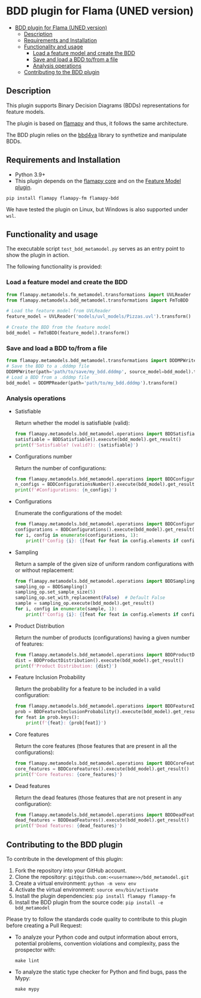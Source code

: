 # BDD plugin for Flama (UNED version)
- [BDD plugin for Flama (UNED version)](#bdd-plugin-for-flama-uned-version)
  - [Description](#description)
  - [Requirements and Installation](#requirements-and-installation)
  - [Functionality and usage](#functionality-and-usage)
    - [Load a feature model and create the BDD](#load-a-feature-model-and-create-the-bdd)
    - [Save and load a BDD to/from a file](#save-and-load-a-bdd-tofrom-a-file)
    - [Analysis operations](#analysis-operations)
  - [Contributing to the BDD plugin](#contributing-to-the-bdd-plugin)


## Description
This plugin supports Binary Decision Diagrams (BDDs) representations for feature models.

The plugin is based on [flamapy](https://github.com/flamapy/core) and thus, it follows the same architecture.

The BDD plugin relies on the [bbd4va](https://github.com/rheradio/bdd4va) library to synthetize and manipulate BDDs.


## Requirements and Installation
- Python 3.9+
- This plugin depends on the [flamapy core](https://github.com/flamapy/core) and on the [Feature Model plugin](https://github.com/flamapy/fm_metamodel).

```
pip install flamapy flamapy-fm flamapy-bdd
```

We have tested the plugin on Linux, but Windows is also supported under `wsl`.


## Functionality and usage
The executable script `test_bdd_metamodel.py` serves as an entry point to show the plugin in action.

The following functionality is provided:


### Load a feature model and create the BDD
```python
from flamapy.metamodels.fm_metamodel.transformations import UVLReader
from flamapy.metamodels.bdd_metamodel.transformations import FmToBDD

# Load the feature model from UVLReader
feature_model = UVLReader('models/uvl_models/Pizzas.uvl').transform() 

# Create the BDD from the feature model
bdd_model = FmToBDD(feature_model).transform()
```


### Save and load a BDD to/from a file
```python
from flamapy.metamodels.bdd_metamodel.transformations import DDDMPWriter, DDDMPReader
# Save the BDD to a .dddmp file
DDDMPWriter(path='path/to/save/my_bdd.dddmp', source_model=bdd_model).transform()
# Load a BDD from a .dddmp file
bdd_model = DDDMPReader(path='path/to/my_bdd.dddmp').transform()
```


### Analysis operations

- Satisfiable

    Return whether the model is satisfiable (valid):
    ```python
    from flamapy.metamodels.bdd_metamodel.operations import BDDSatisfiable
    satisfiable = BDDSatisfiable().execute(bdd_model).get_result()
    print(f'Satisfiable? (valid?): {satisfiable}')
    ```

- Configurations number

    Return the number of configurations:
    ```python
    from flamapy.metamodels.bdd_metamodel.operations import BDDConfigurationsNumber
    n_configs = BDDConfigurationsNumber().execute(bdd_model).get_result()
    print(f'#Configurations: {n_configs}')
    ```

- Configurations

    Enumerate the configurations of the model:
    ```python
    from flamapy.metamodels.bdd_metamodel.operations import BDDConfigurations
    configurations = BDDConfigurations().execute(bdd_model).get_result()
    for i, config in enumerate(configurations, 1):
        print(f'Config {i}: {[feat for feat in config.elements if config.elements[feat]]}')
    ```

- Sampling

    Return a sample of the given size of uniform random configurations with or without replacement:
    ```python
    from flamapy.metamodels.bdd_metamodel.operations import BDDSampling
    sampling_op = BDDSampling()
    sampling_op.set_sample_size(5)
    sampling_op.set_with_replacement(False)  # Default False
    sample = sampling_op.execute(bdd_model).get_result()
    for i, config in enumerate(sample, 1):
        print(f'Config {i}: {[feat for feat in config.elements if config.elements[feat]]}')
    ```

- Product Distribution

    Return the number of products (configurations) having a given number of features:
    ```python
    from flamapy.metamodels.bdd_metamodel.operations import BDDProductDistribution
    dist = BDDProductDistribution().execute(bdd_model).get_result()
    print(f'Product Distribution: {dist}')
    ```

- Feature Inclusion Probability

    Return the probability for a feature to be included in a valid configuration:
    ```python
    from flamapy.metamodels.bdd_metamodel.operations import BDDFeatureInclusionProbability
    prob = BDDFeatureInclusionProbability().execute(bdd_model).get_result()
    for feat in prob.keys():
        print(f'{feat}: {prob[feat]}')
    ```

- Core features

    Return the core features (those features that are present in all the configurations):
    ```python
    from flamapy.metamodels.bdd_metamodel.operations import BDDCoreFeatures
    core_features = BDDCoreFeatures().execute(bdd_model).get_result()
    print(f'Core features: {core_features}')
    ```

- Dead features

    Return the dead features (those features that are not present in any configuration):
    ```python
    from flamapy.metamodels.bdd_metamodel.operations import BDDDeadFeatures
    dead_features = BDDDeadFeatures().execute(bdd_model).get_result()
    print(f'Dead features: {dead_features}')
    ```


## Contributing to the BDD plugin
To contribute in the development of this plugin:

1. Fork the repository into your GitHub account.
2. Clone the repository: `git@github.com:<<username>>/bdd_metamodel.git`
3. Create a virtual environment: `python -m venv env`
4. Activate the virtual environment: `source env/bin/activate`
5. Install the plugin dependencies: `pip install flamapy flamapy-fm`
6. Install the BDD plugin from the source code: `pip install -e bdd_metamodel`

Please try to follow the standards code quality to contribute to this plugin before creating a Pull Request:

- To analyze your Python code and output information about errors, potential problems, convention violations and complexity, pass the prospector with:

    `make lint`

- To analyze the static type checker for Python and find bugs, pass the Mypy:

    `make mypy`
